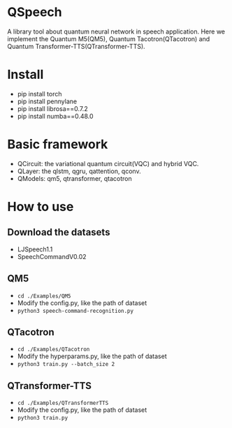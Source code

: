# QSpeech
A library tool about quantum neural network in speech application.
Here we implement the Quantum M5(QM5), Quantum Tacotron(QTacotron) and Quantum Transformer-TTS(QTransformer-TTS).

# Install
- pip install torch
- pip install pennylane
- pip install librosa==0.7.2
- pip install numba==0.48.0

# Basic framework
- QCircuit: the variational quantum circuit(VQC) and hybrid VQC.
- QLayer: the qlstm, qgru, qattention, qconv.
- QModels: qm5, qtransformer, qtacotron

# How to use

## Download the datasets
- LJSpeech1.1
- SpeechCommandV0.02

## QM5
- `cd ./Examples/QM5`
- Modify the config.py, like the path of dataset
- `python3 speech-command-recognition.py`

## QTacotron
- `cd ./Examples/QTacotron`
- Modify the hyperparams.py, like the path of dataset
- `python3 train.py --batch_size 2`

## QTransformer-TTS
- `cd ./Examples/QTransformerTTS`
- Modify the config.py, like the path of dataset
- `python3 train.py`
